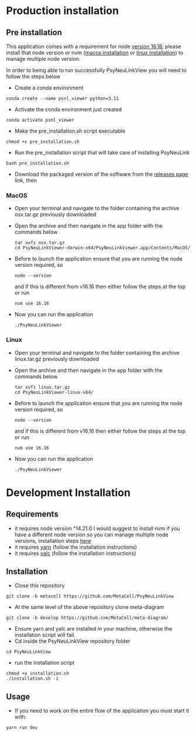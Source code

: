 # Production installation

## Pre installation

This application comes with a requirement for node [version 16.16](https://nodejs.org/en/blog/release/v16.16.0), please install that node version or nvm ([macos installation](https://aws.plainenglish.io/how-to-install-nvm-on-a-mac-8c1e9d1adc17) or [linux installation](https://tecadmin.net/how-to-install-nvm-on-ubuntu-20-04/)) to manage multiple node version.

In order to being able to run successfully PsyNeuLinkView you will need to follow the steps below

- Create a conda environment

```
conda create --name psnl_viewer python=3.11
```

* Activate the conda environment just created

```
conda activate psnl_viewer
```

* Make the pre_installation.sh script executable

```
chmod +x pre_installation.sh
```

* Run the pre_installation script that will take care of installing PsyNeuLink

```
bash pre_installation.sh
```

* Download the packaged version of the software from the [releases page](https://github.com/MetaCell/PsyNeuLinkView/releases) link, then

### MacOS

* Open your terminal and navigate to the folder containing the archive osx.tar.gz previously downloaded

* Open the archive and then navigate in the app folder with the commands below

  ```
  tar xvfz osx.tar.gz
  cd PsyNeuLinkViewer-darwin-x64/PsyNeuLinkViewer.app/Contents/MacOS/
  ```

* Before to launch the application ensure that you are running the node version required, so

  ```
  node --version
  ```

  and if this is different from v16.16 then either follow the steps at the top or run

  ```
  nvm use 16.16
  ```

* Now you can run the application

  ```
  ./PsyNeuLinkViewer
  ```

### Linux

* Open your terminal and navigate to the folder containing the archive linux.tar.gz previously downloaded

* Open the archive and then navigate in the app folder with the commands below

  ```
  tar xvfz linux.tar.gz
  cd PsyNeuLinkViewer-linux-x64/
  ```

* Before to launch the application ensure that you are running the node version required, so

  ```
  node --version
  ```

  and if this is different from v16.16 then either follow the steps at the top or run

  ```
  nvm use 16.16
  ```

* Now you can run the application

  ```
  ./PsyNeuLinkViewer
  ```


# Development Installation

## Requirements

- it requires node version ^14.21.0
  I would suggest to install nvm if you have a different node version so you can manage multiple node versions, installation steps [here](https://www.freecodecamp.org/news/node-version-manager-nvm-install-guide/)
- it requires [yarn](https://classic.yarnpkg.com/lang/en/docs/install/#debian-stable) (follow the installation instructions)
- it requires [yalc](https://www.npmjs.com/package/yalc) (follow the installation instructions)

## Installation

- Close this repository

```
git clone -b metacell https://github.com/MetaCell/PsyNeuLinkView
```

- At the same level of the above repository clone meta-diagram

```
git clone -b develop https://github.com/MetaCell/meta-diagram/
```

- Ensure yarn and yalc are installed in your machine, otherwise the installation script will fail.
- Cd inside the PsyNeuLinkView repository folder

```
cd PsyNeuLinkView
```

- run the installation script

```
chmod +x installation.sh
./installation.sh -i
```

## Usage

- If you need to work on the entire flow of the application you must start it with:

```
yarn run dev
```
